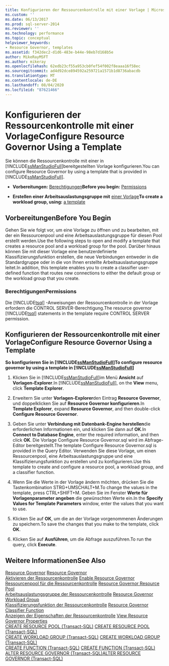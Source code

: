 ```yaml
---
title: Konfigurieren der Ressourcenkontrolle mit einer Vorlage | Microsoft Dokumentation
ms.custom: ''
ms.date: 06/13/2017
ms.prod: sql-server-2014
ms.reviewer: ''
ms.technology: performance
ms.topic: conceptual
helpviewer_keywords:
- Resource Governor, templates
ms.assetid: f342dec2-d1d6-483e-b44e-98eb7d168b5e
author: MikeRayMSFT
ms.author: mikeray
ms.openlocfilehash: 62edb23cf55a953cb0fef54f002f8eaaa16f58ec
ms.sourcegitcommit: ad4d92dce894592a259721a1571b1d8736abacdb
ms.translationtype: MT
ms.contentlocale: de-DE
ms.lasthandoff: 08/04/2020
ms.locfileid: "87621466"
---
```

# <a name="configure-resource-governor-using-a-template"></a><span data-ttu-id="62bc3-102">Konfigurieren der Ressourcenkontrolle mit einer Vorlage</span><span class="sxs-lookup"><span data-stu-id="62bc3-102">Configure Resource Governor Using a Template</span></span>
  <span data-ttu-id="62bc3-103">Sie können die Ressourcenkontrolle mit einer in [!INCLUDE[ssManStudioFull](../../includes/ssmanstudiofull-md.md)]bereitgestellten Vorlage konfigurieren.</span><span class="sxs-lookup"><span data-stu-id="62bc3-103">You can configure Resource Governor by using a template that is provided in [!INCLUDE[ssManStudioFull](../../includes/ssmanstudiofull-md.md)].</span></span>  
  
-   <span data-ttu-id="62bc3-104">**Vorbereitungen:**  [Berechtigungen](#Permissions)</span><span class="sxs-lookup"><span data-stu-id="62bc3-104">**Before you begin:**  [Permissions](#Permissions)</span></span>  
  
-   <span data-ttu-id="62bc3-105">**Erstellen einer Arbeitsauslastungsgruppe mit** [einer Vorlage](#ConfRGTemplate)</span><span class="sxs-lookup"><span data-stu-id="62bc3-105">**To create a workload group, using:**  [a template](#ConfRGTemplate)</span></span>  
  
##  <a name="before-you-begin"></a><a name="BeforeYouBegin"></a> <span data-ttu-id="62bc3-106">Vorbereitungen</span><span class="sxs-lookup"><span data-stu-id="62bc3-106">Before You Begin</span></span>  
 <span data-ttu-id="62bc3-107">Gehen Sie wie folgt vor, um eine Vorlage zu öffnen und zu bearbeiten, mit der ein Ressourcenpool und eine Arbeitsauslastungsgruppe für diesen Pool erstellt werden.</span><span class="sxs-lookup"><span data-stu-id="62bc3-107">Use the following steps to open and modify a template that creates a resource pool and a workload group for the pool.</span></span> <span data-ttu-id="62bc3-108">Darüber hinaus können Sie mit dieser Vorlage eine benutzerdefinierte Klassifizierungsfunktion erstellen, die neue Verbindungen entweder in die Standardgruppe oder in die von Ihnen erstellte Arbeitsauslastungsgruppe leitet.</span><span class="sxs-lookup"><span data-stu-id="62bc3-108">In addition, this template enables you to create a classifier user-defined function that routes new connections to either the default group or the workload group that you create.</span></span>  
  
###  <a name="permissions"></a><a name="Permissions"></a> <span data-ttu-id="62bc3-109">Berechtigungen</span><span class="sxs-lookup"><span data-stu-id="62bc3-109">Permissions</span></span>  
 <span data-ttu-id="62bc3-110">Die [!INCLUDE[tsql](../../includes/tsql-md.md)] -Anweisungen der Ressourcenkontrolle in der Vorlage erfordern die CONTROL SERVER-Berechtigung.</span><span class="sxs-lookup"><span data-stu-id="62bc3-110">The resource governor [!INCLUDE[tsql](../../includes/tsql-md.md)] statements in the template require CONTROL SERVER permission.</span></span>  
  
##  <a name="configure-resource-governor-using-a-template"></a><a name="ConfRGTemplate"></a> <span data-ttu-id="62bc3-111">Konfigurieren der Ressourcenkontrolle mit einer Vorlage</span><span class="sxs-lookup"><span data-stu-id="62bc3-111">Configure Resource Governor Using a Template</span></span>  
 <span data-ttu-id="62bc3-112">**So konfigurieren Sie in [!INCLUDE[ssManStudioFull](../../includes/ssmanstudiofull-md.md)]**</span><span class="sxs-lookup"><span data-stu-id="62bc3-112">**To configure resource governor by using a template in [!INCLUDE[ssManStudioFull](../../includes/ssmanstudiofull-md.md)]**</span></span>  
  
1.  <span data-ttu-id="62bc3-113">Klicken Sie in [!INCLUDE[ssManStudioFull](../../includes/ssmanstudiofull-md.md)]im Menü **Ansicht** auf **Vorlagen-Explorer**.</span><span class="sxs-lookup"><span data-stu-id="62bc3-113">In [!INCLUDE[ssManStudioFull](../../includes/ssmanstudiofull-md.md)], on the **View** menu, click **Template Explorer**.</span></span>  
  
2.  <span data-ttu-id="62bc3-114">Erweitern Sie unter **Vorlagen-Explorer**den Eintrag **Resource Governor**, und doppelklicken Sie auf **Resource Governor konfigurieren**.</span><span class="sxs-lookup"><span data-stu-id="62bc3-114">In **Template Explorer**, expand **Resource Governor**, and then double-click **Configure Resource Governor**.</span></span>  
  
3.  <span data-ttu-id="62bc3-115">Geben Sie unter **Verbindung mit Datenbank-Engine herstellen**die erforderlichen Informationen ein, und klicken Sie dann auf **OK**.</span><span class="sxs-lookup"><span data-stu-id="62bc3-115">In **Connect to Database Engine**, enter the required information, and then click **OK**.</span></span> <span data-ttu-id="62bc3-116">Die Vorlage Configure Resource Governor.sql wird im Abfrage-Editor bereitgestellt.</span><span class="sxs-lookup"><span data-stu-id="62bc3-116">The template Configure Resource Governor.sql is provided in the Query Editor.</span></span> <span data-ttu-id="62bc3-117">Verwenden Sie diese Vorlage, um einen Ressourcenpool, eine Arbeitsauslastungsgruppe und eine Klassifizierungsfunktion zu erstellen und zu konfigurieren.</span><span class="sxs-lookup"><span data-stu-id="62bc3-117">Use this template to create and configure a resource pool, a workload group, and a classifier function.</span></span>  
  
4.  <span data-ttu-id="62bc3-118">Wenn Sie die Werte in der Vorlage ändern möchten, drücken Sie die Tastenkombination STRG+UMSCHALT+M.</span><span class="sxs-lookup"><span data-stu-id="62bc3-118">To change the values in the template, press CTRL+SHIFT+M.</span></span> <span data-ttu-id="62bc3-119">Geben Sie im Fenster **Werte für Vorlagenparameter angeben** die gewünschten Werte ein.</span><span class="sxs-lookup"><span data-stu-id="62bc3-119">In the **Specify Values for Template Parameters** window, enter the values that you want to use.</span></span>  
  
5.  <span data-ttu-id="62bc3-120">Klicken Sie auf **OK**, um die an der Vorlage vorgenommenen Änderungen zu speichern.</span><span class="sxs-lookup"><span data-stu-id="62bc3-120">To save the changes that you make to the template, click **OK**.</span></span>  
  
6.  <span data-ttu-id="62bc3-121">Klicken Sie auf **Ausführen**, um die Abfrage auszuführen.</span><span class="sxs-lookup"><span data-stu-id="62bc3-121">To run the query, click **Execute**.</span></span>  
  
## <a name="see-also"></a><span data-ttu-id="62bc3-122">Weitere Informationen</span><span class="sxs-lookup"><span data-stu-id="62bc3-122">See Also</span></span>  
 <span data-ttu-id="62bc3-123">[Resource Governor](resource-governor.md) </span><span class="sxs-lookup"><span data-stu-id="62bc3-123">[Resource Governor](resource-governor.md) </span></span>  
 <span data-ttu-id="62bc3-124">[Aktivieren der Ressourcenkontrolle](enable-resource-governor.md) </span><span class="sxs-lookup"><span data-stu-id="62bc3-124">[Enable Resource Governor](enable-resource-governor.md) </span></span>  
 <span data-ttu-id="62bc3-125">[Ressourcenpool für die Ressourcenkontrolle](resource-governor-resource-pool.md) </span><span class="sxs-lookup"><span data-stu-id="62bc3-125">[Resource Governor Resource Pool](resource-governor-resource-pool.md) </span></span>  
 <span data-ttu-id="62bc3-126">[Arbeitsauslastungsgruppe der Ressourcenkontrolle](resource-governor-workload-group.md) </span><span class="sxs-lookup"><span data-stu-id="62bc3-126">[Resource Governor Workload Group](resource-governor-workload-group.md) </span></span>  
 <span data-ttu-id="62bc3-127">[Klassifizierungsfunktion der Ressourcenkontrolle](resource-governor-classifier-function.md) </span><span class="sxs-lookup"><span data-stu-id="62bc3-127">[Resource Governor Classifier Function](resource-governor-classifier-function.md) </span></span>  
 <span data-ttu-id="62bc3-128">[Anzeigen der Eigenschaften der Ressourcenkontrolle](view-resource-governor-properties.md) </span><span class="sxs-lookup"><span data-stu-id="62bc3-128">[View Resource Governor Properties](view-resource-governor-properties.md) </span></span>  
 <span data-ttu-id="62bc3-129">[CREATE RESOURCE POOL &#40;Transact-SQL&#41;](/sql/t-sql/statements/create-resource-pool-transact-sql) </span><span class="sxs-lookup"><span data-stu-id="62bc3-129">[CREATE RESOURCE POOL &#40;Transact-SQL&#41;](/sql/t-sql/statements/create-resource-pool-transact-sql) </span></span>  
 <span data-ttu-id="62bc3-130">[CREATE WORKLOAD GROUP &#40;Transact-SQL&#41;](/sql/t-sql/statements/create-workload-group-transact-sql) </span><span class="sxs-lookup"><span data-stu-id="62bc3-130">[CREATE WORKLOAD GROUP &#40;Transact-SQL&#41;](/sql/t-sql/statements/create-workload-group-transact-sql) </span></span>  
 <span data-ttu-id="62bc3-131">[CREATE FUNCTION &#40;Transact-SQL&#41;](/sql/t-sql/statements/create-function-transact-sql) </span><span class="sxs-lookup"><span data-stu-id="62bc3-131">[CREATE FUNCTION &#40;Transact-SQL&#41;](/sql/t-sql/statements/create-function-transact-sql) </span></span>  
 [<span data-ttu-id="62bc3-132">ALTER RESOURCE GOVERNOR &#40;Transact-SQL&#41;</span><span class="sxs-lookup"><span data-stu-id="62bc3-132">ALTER RESOURCE GOVERNOR &#40;Transact-SQL&#41;</span></span>](/sql/t-sql/statements/alter-resource-governor-transact-sql)  
  
  
